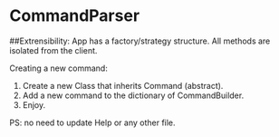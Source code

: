 # CommandParser

##Extrensibility:
App has a factory/strategy structure. All methods are isolated from the client.

Creating a new command:
  1. Create a new Class that inherits Command (abstract). 
  2. Add a new command to the dictionary of CommandBuilder. 
  3. Enjoy.
  
  PS: no need to update Help or any other file.

